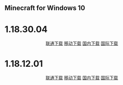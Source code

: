 ## Minecraft for Windows 10

# 1.18.30.04

<p align="center">
    <a class="btn" href="https://download.fuibafuyu.cn/d/123/Program/Windows/Minecraft/Bedrock/Microsoft.MinecraftUWP_1.18.3004.0_x64__8wekyb3d8bbwe.Appx" title="nya~">联通下载</a>
    <a class="btn" href="https://download.fuibafuyu.cn/d/139/Program/Windows/Minecraft/Bedrock/Microsoft.MinecraftUWP_1.18.3004.0_x64__8wekyb3d8bbwe.Appx" title="nya~">移动下载</a>
    <a class="btn" href="https://download.fuibafuyu.top/Ali/Program/Windows/Minecraft/Bedrock/Microsoft.MinecraftUWP_1.18.3004.0_x64__8wekyb3d8bbwe.Appx" title="nya~">国内下载</a>
    <a class="btn" href="https://download.fuibafuyu.top/OD/Program/Windows/Minecraft/Bedrock/Microsoft.MinecraftUWP_1.18.3004.0_x64__8wekyb3d8bbwe.Appx" title="nya~">国际下载</a>
</p>

# 1.18.12.01

<p align="center">
    <a class="btn" href="https://download.fuibafuyu.cn/d/123/Program/Windows/Minecraft/Bedrock/Microsoft.MinecraftUWP_1.18.1201.0_x64__8wekyb3d8bbwe.Appx" title="nya~">联通下载</a>
    <a class="btn" href="https://download.fuibafuyu.cn/d/139/Program/Windows/Minecraft/Bedrock/Microsoft.MinecraftUWP_1.18.1201.0_x64__8wekyb3d8bbwe.Appx" title="nya~">移动下载</a>
    <a class="btn" href="https://download.fuibafuyu.top/Ali/Program/Windows/Minecraft/Bedrock/Microsoft.MinecraftUWP_1.18.1201.0_x64__8wekyb3d8bbwe.Appx" title="nya~">国内下载</a>
    <a class="btn" href="https://download.fuibafuyu.top/OD/Program/Windows/Minecraft/Bedrock/Microsoft.MinecraftUWP_1.18.1201.0_x64__8wekyb3d8bbwe.Appx" title="nya~">国际下载</a>
</p>